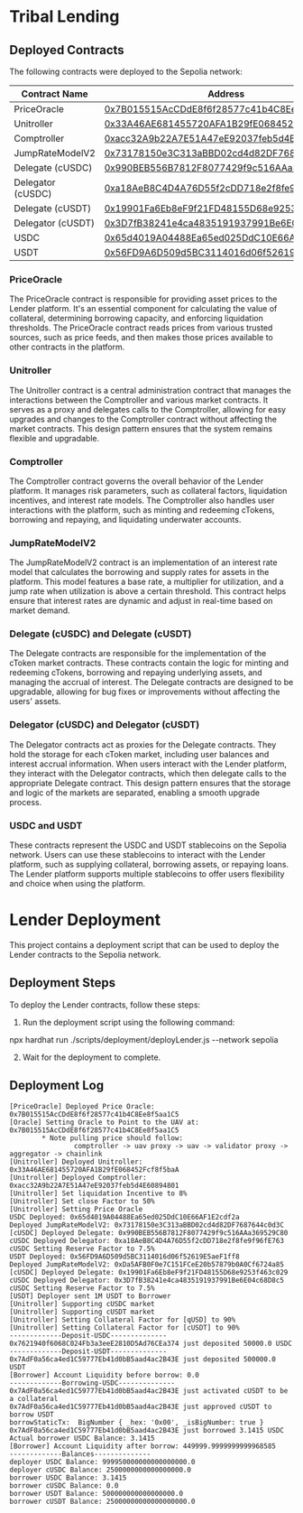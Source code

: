 # Tribal Lending

## Deployed Contracts

The following contracts were deployed to the Sepolia network:

| Contract Name | Address |
| --- | --- |
| PriceOracle | [0x7B015515AcCDdE8f6f28577c41b4C8Ee8f5aa1C5](https://sepolia.etherscan.io/address/0x7B015515AcCDdE8f6f28577c41b4C8Ee8f5aa1C5) |
| Unitroller | [0x33A46AE681455720AFA1B29fE068452Fcf8f5baA](https://sepolia.etherscan.io/address/0x33A46AE681455720AFA1B29fE068452Fcf8f5baA) |
| Comptroller | [0xacc32A9b22A7E51A47eE92037feb5d4E60894801](https://sepolia.etherscan.io/address/0xacc32A9b22A7E51A47eE92037feb5d4E60894801) |
| JumpRateModelV2 | [0x73178150e3C313aBBD02cd4d82DF7687644c0d3C](https://sepolia.etherscan.io/address/0x73178150e3C313aBBD02cd4d82DF7687644c0d3C) |
| Delegate (cUSDC) | [0x990BEB556B7812F8077429f9c516AAa369529C80](https://sepolia.etherscan.io/address/0x990BEB556B7812F8077429f9c516AAa369529C80) |
| Delegator (cUSDC) | [0xa18AeB8C4D4A76D55f2cDD718e2f8fe9f96fE763](https://sepolia.etherscan.io/address/0xa18AeB8C4D4A76D55f2cDD718e2f8fe9f96fE763#readProxyContract) |
| Delegate (cUSDT) | [0x19901Fa6Eb8eF9f21FD48155D68e9253f463c029](https://sepolia.etherscan.io/address/0x19901Fa6Eb8eF9f21FD48155D68e9253f463c029) |
| Delegator (cUSDT) | [0x3D7fB38241e4ca4835191937991Be6E04c68D8c5](https://sepolia.etherscan.io/address/0x3D7fB38241e4ca4835191937991Be6E04c68D8c5#readProxyContract) |
| USDC | [0x65d4019A04488Ea65ed025DdC10E66AF1E2cdf2a](https://sepolia.etherscan.io/address/0x65d4019A04488Ea65ed025DdC10E66AF1E2cdf2a) |
| USDT | [0x56FD9A6D509d5BC3114016d06f52619E5aeF1ff8](https://sepolia.etherscan.io/address/0x56FD9A6D509d5BC3114016d06)

### PriceOracle

The PriceOracle contract is responsible for providing asset prices to the Lender platform. It's an essential component for calculating the value of collateral, determining borrowing capacity, and enforcing liquidation thresholds. The PriceOracle contract reads prices from various trusted sources, such as price feeds, and then makes those prices available to other contracts in the platform.

### Unitroller

The Unitroller contract is a central administration contract that manages the interactions between the Comptroller and various market contracts. It serves as a proxy and delegates calls to the Comptroller, allowing for easy upgrades and changes to the Comptroller contract without affecting the market contracts. This design pattern ensures that the system remains flexible and upgradable.

### Comptroller

The Comptroller contract governs the overall behavior of the Lender platform. It manages risk parameters, such as collateral factors, liquidation incentives, and interest rate models. The Comptroller also handles user interactions with the platform, such as minting and redeeming cTokens, borrowing and repaying, and liquidating underwater accounts.

### JumpRateModelV2

The JumpRateModelV2 contract is an implementation of an interest rate model that calculates the borrowing and supply rates for assets in the platform. This model features a base rate, a multiplier for utilization, and a jump rate when utilization is above a certain threshold. This contract helps ensure that interest rates are dynamic and adjust in real-time based on market demand.

### Delegate (cUSDC) and Delegate (cUSDT)

The Delegate contracts are responsible for the implementation of the cToken market contracts. These contracts contain the logic for minting and redeeming cTokens, borrowing and repaying underlying assets, and managing the accrual of interest. The Delegate contracts are designed to be upgradable, allowing for bug fixes or improvements without affecting the users' assets.

### Delegator (cUSDC) and Delegator (cUSDT)

The Delegator contracts act as proxies for the Delegate contracts. They hold the storage for each cToken market, including user balances and interest accrual information. When users interact with the Lender platform, they interact with the Delegator contracts, which then delegate calls to the appropriate Delegate contract. This design pattern ensures that the storage and logic of the markets are separated, enabling a smooth upgrade process.

### USDC and USDT

These contracts represent the USDC and USDT stablecoins on the Sepolia network. Users can use these stablecoins to interact with the Lender platform, such as supplying collateral, borrowing assets, or repaying loans. The Lender platform supports multiple stablecoins to offer users flexibility and choice when using the platform.

# Lender Deployment

This project contains a deployment script that can be used to deploy the Lender contracts to the Sepolia network.

## Deployment Steps

To deploy the Lender contracts, follow these steps:

1. Run the deployment script using the following command:

npx hardhat run ./scripts/deployment/deployLender.js --network sepolia

2. Wait for the deployment to complete.

## Deployment Log

```
[PriceOracle] Deployed Price Oracle: 0x7B015515AcCDdE8f6f28577c41b4C8Ee8f5aa1C5
[Oracle] Setting Oracle to Point to the UAV at: 0x7B015515AcCDdE8f6f28577c41b4C8Ee8f5aa1C5
        * Note pulling price should follow:
                comptroller -> uav proxy -> uav -> validator proxy -> aggregator -> chainlink
[Unitroller] Deployed Unitroller: 0x33A46AE681455720AFA1B29fE068452Fcf8f5baA
[Unitroller] Deployed Comptroller: 0xacc32A9b22A7E51A47eE92037feb5d4E60894801
[Unitroller] Set liquidation Incentive to 8%
[Unitroller] Set close Factor to 50%
[Unitroller] Setting Price Oracle
USDC Deployed: 0x65d4019A04488Ea65ed025DdC10E66AF1E2cdf2a
Deployed JumpRateModelV2: 0x73178150e3C313aBBD02cd4d82DF7687644c0d3C
[cUSDC] Deployed Delegate: 0x990BEB556B7812F8077429f9c516AAa369529C80
cUSDC Deployed Delegator: 0xa18AeB8C4D4A76D55f2cDD718e2f8fe9f96fE763
cUSDC Setting Reserve Factor to 7.5%
USDT Deployed: 0x56FD9A6D509d5BC3114016d06f52619E5aeF1ff8
Deployed JumpRateModelV2: 0xDa5AFB0F0e7C151FCeE20b57879b0A0Cf6724a85
[cUSDC] Deployed Delegate: 0x19901Fa6Eb8eF9f21FD48155D68e9253f463c029
cUSDC Deployed Delegator: 0x3D7fB38241e4ca4835191937991Be6E04c68D8c5
cUSDC Setting Reserve Factor to 7.5%
[USDT] Deployer sent 1M USDT to Borrower
[Unitroller] Supporting cUSDC market
[Unitroller] Supporting cUSDT market
[Unitroller] Setting Collateral Factor for [qUSD] to 90%
[Unitroller] Setting Collateral Factor for [cUSDT] to 90%
-------------Deposit-USDC--------------
0x7621940f6068C024Fb3a3eeE2810D5Ad76CEa374 just deposited 50000.0 USDC
-------------Deposit-USDT--------------
0x7AdF0a56ca4ed1C59777Eb41d0bB5aad4ac2B43E just deposited 500000.0 USDT
[Borrower] Account Liquidity before borrow: 0.0
-------------Borrowing-USDC--------------
0x7AdF0a56ca4ed1C59777Eb41d0bB5aad4ac2B43E just activated cUSDT to be a collateral
0x7AdF0a56ca4ed1C59777Eb41d0bB5aad4ac2B43E just approved cUSDT to borrow USDT
borrowStaticTx:  BigNumber { _hex: '0x00', _isBigNumber: true }
0x7AdF0a56ca4ed1C59777Eb41d0bB5aad4ac2B43E just borrowed 3.1415 USDC
Actual borrower USDC Balance: 3.1415
[Borrower] Account Liquidity after borrow: 449999.9999999999968585
-------------Balances--------------
deployer USDC Balance: 999950000000000000000.0
deployer cUSDC Balance: 2500000000000000000.0
borrower USDC Balance: 3.1415
borrower cUSDC Balance: 0.0
borrower USDT Balance: 500000000000000000.0
borrower cUSDT Balance: 25000000000000000000.0
```


